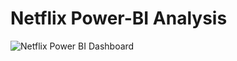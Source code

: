 # Netflix Power-BI Analysis
![Netflix Power BI Dashboard](https://github.com/aftabalammansoori/Netflix-Power-BI-Analysis/blob/main/Netflix%20Power%20BI%20.png)
